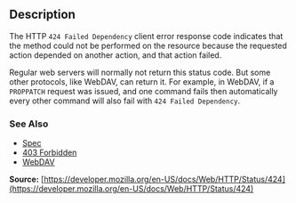 ## Description

The HTTP `424 Failed Dependency` client error response code indicates that the method could not be performed on the resource because the requested action depended on another action, and that action failed.

Regular web servers will normally not return this status code. But some other protocols, like WebDAV, can return it. For example, in WebDAV, if a `PROPPATCH` request was issued, and one command fails then automatically every other command will also fail with `424 Failed Dependency`.

### See Also

- [Spec](https://www.rfc-editor.org/rfc/rfc4918#section-11.4)
- [403 Forbidden](https://http.cat/status/403)
- [WebDAV](https://developer.mozilla.org/en-US/docs/Glossary/WebDAV)

**Source:** [https://developer.mozilla.org/en-US/docs/Web/HTTP/Status/424](https://developer.mozilla.org/en-US/docs/Web/HTTP/Status/424)
